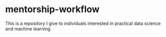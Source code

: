 # mentorship-workflow
This is a repository I give to individuals interested in practical data science and machine learning
